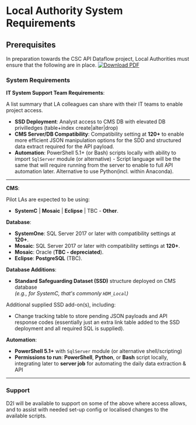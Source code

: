 # Local Authority System Requirements

## Prerequisites

In preparation towards the CSC API Dataflow project, Local Authorities must ensure that the following are in place.
[![Download PDF](https://img.shields.io/badge/Download-PDF-red)](/csc_api_data_collection/pdf/csc_ssd_api_documentation.pdf)


### System Requirements

**IT System Support Team Requirements**:

A list summary that LA colleagues can share with their IT teams to enable project access.

- **SSD Deployment**: Analyst access to CMS DB with elevated DB privilledges (table+index create|alter|drop)
- **CMS Server/DB Compatibility**: Compatibility setting at **120+** to enable more efficient JSON manipulation options for the SDD and structured data extract required for the API payload. 
- **Automation**: PowerShell 5.1+ (or Bash) scripts locally with ability to import `SqlServer` module (or alternative) - Script language will be the same that will require running from the server to enable to full API automation later. Alternative to use Python(incl. within Anaconda). 

---

**CMS**:

Pilot LAs are expected to be using:

 - **SystemC** | **Mosaic** | **Eclipse** | TBC - **Other**.

**Database**:

- **SystemOne**: SQL Server 2017 or later with compatibility settings at **120+**.
- **Mosaic**: SQL Server 2017 or later with compatibility settings at **120+**.
- **Mosaic**: Oracle (**TBC - depreciated**).
- **Eclipse**: **PostgreSQL** (TBC).

**Database Additions**:

- **Standard Safeguarding Dataset (SSD)** structure deployed on CMS database  
  _(e.g., for SystemC, that's commonly `HDM_Local`)_

Additional supplied SSD add-on(s), including:

  - Change tracking table to store pending JSON payloads and API response codes (essentially just an extra link table added to the SSD deployment and all required SQL is supplied).

**Automation**:

- **PowerShell 5.1+** with `SqlServer` module (or alternative shell/scripting)
- **Permissions to run**: **PowerShell**, **Python**, or **Bash** script locally, integrating later to **server job** for automating the daily data extraction & API 

--- 

### Support
D2I will be available to support on some of the above where access allows, and to assist with needed set-up config or localised changes to the available scripts.  


